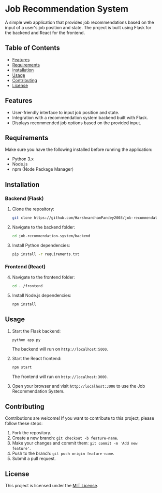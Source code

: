 # Job Recommendation System

A simple web application that provides job recommendations based on the input of a user's job position and state. The project is built using Flask for the backend and React for the frontend.

## Table of Contents
- [Features](#features)
- [Requirements](#requirements)
- [Installation](#installation)
- [Usage](#usage)
- [Contributing](#contributing)
- [License](#license)

## Features

- User-friendly interface to input job position and state.
- Integration with a recommendation system backend built with Flask.
- Displays recommended job options based on the provided input.

## Requirements

Make sure you have the following installed before running the application:

- Python 3.x
- Node.js
- npm (Node Package Manager)

## Installation

### Backend (Flask)

1. Clone the repository:

    ```bash
    git clone https://github.com/HarshvardhanPandey2003/job-recommendation-system.git
    ```

2. Navigate to the backend folder:

    ```bash
    cd job-recommendation-system/backend
    ```

3. Install Python dependencies:

    ```bash
    pip install -r requirements.txt
    ```

### Frontend (React)

4. Navigate to the frontend folder:

    ```bash
    cd ../frontend
    ```

5. Install Node.js dependencies:

    ```bash
    npm install
    ```

## Usage

1. Start the Flask backend:

    ```bash
    python app.py
    ```

   The backend will run on `http://localhost:5000`.

2. Start the React frontend:

    ```bash
    npm start
    ```

   The frontend will run on `http://localhost:3000`.

3. Open your browser and visit `http://localhost:3000` to use the Job Recommendation System.

## Contributing

Contributions are welcome! If you want to contribute to this project, please follow these steps:

1. Fork the repository.
2. Create a new branch: `git checkout -b feature-name`.
3. Make your changes and commit them: `git commit -m 'Add new feature'`.
4. Push to the branch: `git push origin feature-name`.
5. Submit a pull request.

## License

This project is licensed under the [MIT License](LICENSE).
